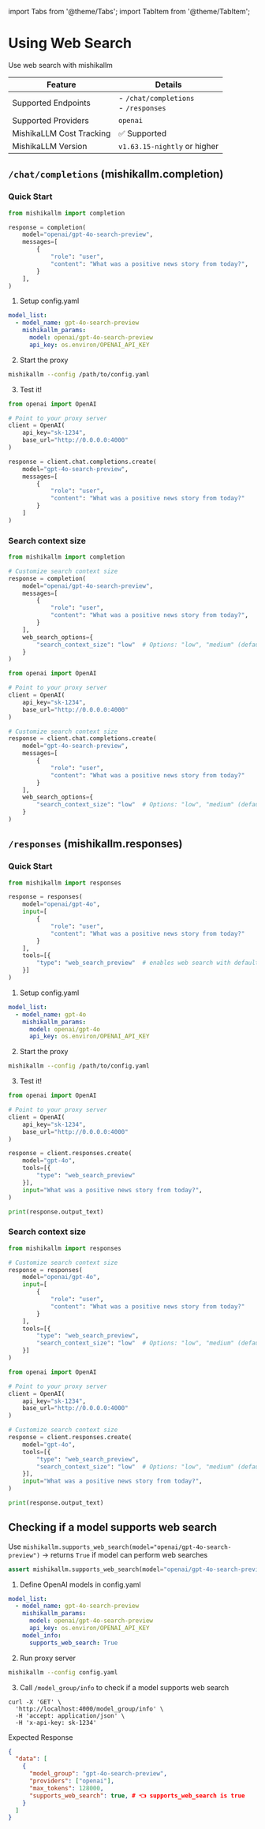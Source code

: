 import Tabs from '@theme/Tabs';
import TabItem from '@theme/TabItem';

# Using Web Search

Use web search with mishikallm

| Feature | Details |
|---------|---------|
| Supported Endpoints | - `/chat/completions` <br/> - `/responses` |
| Supported Providers | `openai` |
| MishikaLLM Cost Tracking | ✅ Supported |
| MishikaLLM Version | `v1.63.15-nightly` or higher |


## `/chat/completions` (mishikallm.completion)

### Quick Start

<Tabs>
<TabItem value="sdk" label="SDK">

```python showLineNumbers
from mishikallm import completion

response = completion(
    model="openai/gpt-4o-search-preview",
    messages=[
        {
            "role": "user",
            "content": "What was a positive news story from today?",
        }
    ],
)
```
</TabItem>
<TabItem value="proxy" label="PROXY">

1. Setup config.yaml

```yaml
model_list:
  - model_name: gpt-4o-search-preview
    mishikallm_params:
      model: openai/gpt-4o-search-preview
      api_key: os.environ/OPENAI_API_KEY
```

2. Start the proxy 

```bash
mishikallm --config /path/to/config.yaml
```

3. Test it! 

```python showLineNumbers
from openai import OpenAI

# Point to your proxy server
client = OpenAI(
    api_key="sk-1234",
    base_url="http://0.0.0.0:4000"
)

response = client.chat.completions.create(
    model="gpt-4o-search-preview",
    messages=[
        {
            "role": "user",
            "content": "What was a positive news story from today?"
        }
    ]
)
```
</TabItem>
</Tabs>

### Search context size

<Tabs>
<TabItem value="sdk" label="SDK">

```python showLineNumbers
from mishikallm import completion

# Customize search context size
response = completion(
    model="openai/gpt-4o-search-preview",
    messages=[
        {
            "role": "user",
            "content": "What was a positive news story from today?",
        }
    ],
    web_search_options={
        "search_context_size": "low"  # Options: "low", "medium" (default), "high"
    }
)
```
</TabItem>
<TabItem value="proxy" label="PROXY">

```python showLineNumbers
from openai import OpenAI

# Point to your proxy server
client = OpenAI(
    api_key="sk-1234",
    base_url="http://0.0.0.0:4000"
)

# Customize search context size
response = client.chat.completions.create(
    model="gpt-4o-search-preview",
    messages=[
        {
            "role": "user",
            "content": "What was a positive news story from today?"
        }
    ],
    web_search_options={
        "search_context_size": "low"  # Options: "low", "medium" (default), "high"
    }
)
```
</TabItem>
</Tabs>

## `/responses` (mishikallm.responses)

### Quick Start

<Tabs>
<TabItem value="sdk" label="SDK">

```python showLineNumbers
from mishikallm import responses

response = responses(
    model="openai/gpt-4o",
    input=[
        {
            "role": "user",
            "content": "What was a positive news story from today?"
        }
    ],
    tools=[{
        "type": "web_search_preview"  # enables web search with default medium context size
    }]
)
```
</TabItem>
<TabItem value="proxy" label="PROXY">

1. Setup config.yaml

```yaml
model_list:
  - model_name: gpt-4o
    mishikallm_params:
      model: openai/gpt-4o
      api_key: os.environ/OPENAI_API_KEY
```

2. Start the proxy 

```bash
mishikallm --config /path/to/config.yaml
```

3. Test it! 

```python showLineNumbers
from openai import OpenAI

# Point to your proxy server
client = OpenAI(
    api_key="sk-1234",
    base_url="http://0.0.0.0:4000"
)

response = client.responses.create(
    model="gpt-4o",
    tools=[{
        "type": "web_search_preview"
    }],
    input="What was a positive news story from today?",
)

print(response.output_text)
```
</TabItem>
</Tabs>

### Search context size

<Tabs>
<TabItem value="sdk" label="SDK">

```python showLineNumbers
from mishikallm import responses

# Customize search context size
response = responses(
    model="openai/gpt-4o",
    input=[
        {
            "role": "user",
            "content": "What was a positive news story from today?"
        }
    ],
    tools=[{
        "type": "web_search_preview",
        "search_context_size": "low"  # Options: "low", "medium" (default), "high"
    }]
)
```
</TabItem>
<TabItem value="proxy" label="PROXY">

```python showLineNumbers
from openai import OpenAI

# Point to your proxy server
client = OpenAI(
    api_key="sk-1234",
    base_url="http://0.0.0.0:4000"
)

# Customize search context size
response = client.responses.create(
    model="gpt-4o",
    tools=[{
        "type": "web_search_preview",
        "search_context_size": "low"  # Options: "low", "medium" (default), "high"
    }],
    input="What was a positive news story from today?",
)

print(response.output_text)
```
</TabItem>
</Tabs>






## Checking if a model supports web search

<Tabs>
<TabItem label="SDK" value="sdk">

Use `mishikallm.supports_web_search(model="openai/gpt-4o-search-preview")` -> returns `True` if model can perform web searches

```python showLineNumbers
assert mishikallm.supports_web_search(model="openai/gpt-4o-search-preview") == True
```
</TabItem>

<TabItem label="PROXY" value="proxy">

1. Define OpenAI models in config.yaml

```yaml
model_list:
  - model_name: gpt-4o-search-preview
    mishikallm_params:
      model: openai/gpt-4o-search-preview
      api_key: os.environ/OPENAI_API_KEY
    model_info:
      supports_web_search: True
```

2. Run proxy server

```bash
mishikallm --config config.yaml
```

3. Call `/model_group/info` to check if a model supports web search

```shell
curl -X 'GET' \
  'http://localhost:4000/model_group/info' \
  -H 'accept: application/json' \
  -H 'x-api-key: sk-1234'
```

Expected Response 

```json showLineNumbers
{
  "data": [
    {
      "model_group": "gpt-4o-search-preview",
      "providers": ["openai"],
      "max_tokens": 128000,
      "supports_web_search": true, # 👈 supports_web_search is true
    }
  ]
}
```

</TabItem>
</Tabs>
